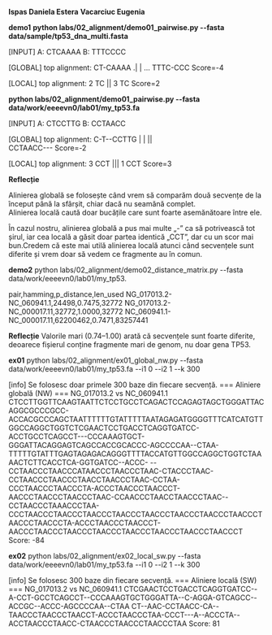**Ispas Daniela Estera**
**Vacarciuc Eugenia**

**demo1**
**python labs/02_alignment/demo01_pairwise.py --fasta data/sample/tp53_dna_multi.fasta**

[INPUT]
A: CTCAAAA
B: TTTCCCC

[GLOBAL] top alignment:
CT-CAAAA
.| | ...
TTTC-CCC
  Score=-4

[LOCAL] top alignment:
2 TC
  ||
3 TC
  Score=2


**python labs/02_alignment/demo01_pairwise.py --fasta data/work/eeeevn0/lab01/my_tp53.fa**

[INPUT]
A: CTCCTTG
B: CCTAACC

[GLOBAL] top alignment:
C-T--CCTTG
| |  ||   
CCTAACC---
  Score=-2

[LOCAL] top alignment:
3 CCT
  |||
1 CCT
  Score=3

**Reflecție**

Alinierea globală se folosește când vrem să comparăm două secvențe de la început până la sfârșit, chiar dacă nu seamănă complet.  
Alinierea locală caută doar bucățile care sunt foarte asemănătoare între ele.  

În cazul nostru, alinierea globală a pus mai multe „-” ca să potrivească tot șirul, iar cea locală a găsit doar partea identică „CCT”, dar cu un scor mai bun.Credem că este mai utilă alinierea locală atunci când secvențele sunt diferite și vrem doar să vedem ce fragmente au în comun.

**demo2**
python labs/02_alignment/demo02_distance_matrix.py --fasta data/work/eeeevn0/lab01/my_tp53.

pair,hamming,p_distance,len_used
NG_017013.2-NC_060941.1,24498,0.7475,32772
NG_017013.2-NC_000017.11,32772,1.0000,32772
NC_060941.1-NC_000017.11,62200462,0.7471,83257441

**Reflecție**
Valorile mari (0.74–1.00) arată că secvențele sunt foarte diferite, deoarece fișierul conține fragmente mari de genom, nu doar gena TP53. 


**ex01**
 python labs/02_alignment/ex01_global_nw.py   --fasta data/work/eeeevn0/lab01/my_tp53.fa --i1 0 --i2 1 --k 300

[info] Se folosesc doar primele 300 baze din fiecare secvență.
=== Aliniere globală (NW) ===
NG_017013.2  vs  NC_060941.1
CTCCTTGGTTCAAGTAATTCTCCTGCCTCAGACTCCAGAGTAGCTGGGATTACAGGCGCCCGCC-ACCACGCCCAGCTAATTTTTTGTATTTTTAATAGAGATGGGGTTTCATCATGTTGGCCAGGCTGGTCTCGAACTCCTGACCTCAGGTGATCC-ACCTGCCTCAGCCT---CCCAAAGTGCT-GGGATTACAGGAGTCAGCCACCGCACCC-AGCCCCAA--CTAA-TTTTTGTATTTGAGTAGAGACAGGGTTTTACCATGTTGGCCAGGCTGGTCTAAAACTCTTCACCTCA-GGTGATCC--ACCC-
--CCTAACCCTAACCCATAACCCTAACCCTAAC-CTACCCTAAC-CCTAACCCTAACCCTAACCTAACCCTAAC-CCTAA-CCCTAACCCTAACCCTA-ACCCTAACCCTAACCCT-AACCCTAACCCTAACCCTAAC-CCAACCCTAACCTAACCCTAAC--CCTAACCCTAAACCCTAA-CCCTAACCCTAACCCTAACCCTAACCCTAACCCTAACCCTAACCCTAACCCTAACCCTAACCCTA-ACCCTAACCCTAACCCT-AACCCTAACCCTAACCCTAACCCTAACCCTAACCCTAACCCTAACCCT
Score: -84


**ex02**
python labs/02_alignment/ex02_local_sw.py --fasta data/work/eeeevn0/lab01/my_tp53.fa --i1 0 --i2 1 --k 300

[info] Se folosesc 300 baze din fiecare secvență.
=== Aliniere locală (SW) ===
NG_017013.2  vs  NC_060941.1
CTCGAACTCCTGACCTCAGGTGATCC--A-CCT-GCCTCAGCCT--CCCAAAGTGCTGGGATTA--C-AGGA-GTCAGCC--ACCGC--ACCC-AGCCCCAA--CTAA
CT--AAC-CCTAACC-CA--TAACCCTAACCCTAACCT-ACCCTAACCCTAA-CCCT---A--ACCCTA--ACCTAACCCTAACC-CTAACCCTAACCCTAACCCTAA
Score: 81